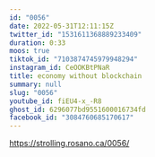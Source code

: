 ```yaml
---
id: "0056"
date: 2022-05-31T12:11:15Z
twitter_id: "1531611368889233409"
duration: 0:33
moos: true
tiktok_id: "7103874745979948294"
instagram_id: CeOOKBtPNaR
title: economy without blockchain
summary: null
slug: "0056"
youtube_id: fiEU4-x_-R8
ghost_id: 6296077bd9551600016734fd
facebook_id: "3084760685170617"
---
```

https://strolling.rosano.ca/0056/
